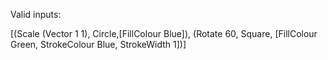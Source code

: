 Valid inputs:

[(Scale (Vector 1 1), Circle,[FillColour Blue]), (Rotate 60, Square, [FillColour Green, StrokeColour Blue, StrokeWidth 1])]
